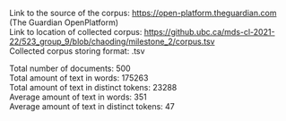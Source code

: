 Link to the source of the corpus: https://open-platform.theguardian.com (The Guardian OpenPlatform)    
Link to location of collected corpus: https://github.ubc.ca/mds-cl-2021-22/523_group_9/blob/chaoding/milestone_2/corpus.tsv    
Collected corpus storing format: .tsv    

Total number of documents: 500    
Total amount of text in words:  175263    
Total amount of text in distinct tokens: 23288    
Average amount of text in words: 351    
Average amount of text in distinct tokens: 47    
